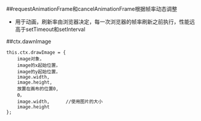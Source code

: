 ##requestAnimationFrame和cancelAnimationFrame根据帧率动态调整

- 用于动画，刷新率由浏览器决定，每一次浏览器的帧率刷新之前执行，性能远高于setTimeout和setInterval





##ctx.dawnImage

```
this.ctx.drawImage = {  
    image对象，  
    image的x起始位置，  
    image的y起始位置，  
    image.width,  
    image.height,  
    放置在画布的位置0,  
    0，  
    image.width,      //使用图片的大小
    image.height  
};
```